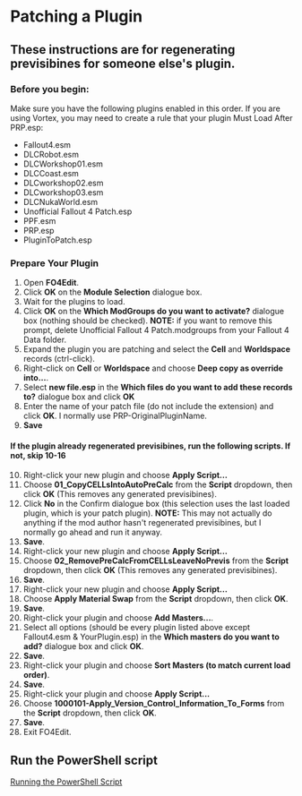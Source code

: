 # Patching a Plugin

## These instructions are for regenerating previsibines for someone else's plugin. 

### Before you begin:

Make sure you have the following plugins enabled in this order. If you are using Vortex, you may need to create a rule that your plugin Must Load After PRP.esp:<br>
- Fallout4.esm
- DLCRobot.esm
- DLCWorkshop01.esm
- DLCCoast.esm
- DLCworkshop02.esm
- DLCworkshop03.esm
- DLCNukaWorld.esm
- Unofficial Fallout 4 Patch.esp
- PPF.esm
- PRP.esp
- PluginToPatch.esp

### Prepare Your Plugin

1) Open <b>FO4Edit</b>.
2) Click <b>OK</b> on the <b>Module Selection</b> dialogue box.
3) Wait for the plugins to load. 
4) Click <b>OK</b> on the <b>Which ModGroups do you want to activate?</b> dialogue box (nothing should be checked). <b>NOTE:</b> if you want to remove this prompt, delete Unofficial Fallout 4 Patch.modgroups from your Fallout 4 Data folder.
5) Expand the plugin you are patching and select the <b>Cell</b> and <b>Worldspace</b> records (ctrl-click).
6) Right-click on <b>Cell</b> or <b>Worldspace</b> and choose <b>Deep copy as override into...</b>.
7) Select <b>new file.esp</b> in the <b>Which files do you want to add these records to?</b> dialogue box and click <b>OK</b>
8) Enter the name of your patch file (do not include the extension) and click <b>OK</b>. I normally use PRP-OriginalPluginName.
9) <b>Save</b>

#### If the plugin already regenerated previsibines, run the following scripts. If not, skip 10-16

10) Right-click your new plugin and choose <b>Apply Script...</b>
11) Choose <b>01_CopyCELLsIntoAutoPreCalc</b> from the <b>Script</b> dropdown, then click <b>OK</b> (This removes any generated previsibines).
12) Click <b>No</b> in the Confirm dialogue box (this selection uses the last loaded plugin, which is your patch plugin). <b>NOTE:</b> This may not actually do anything if the mod author hasn't regenerated previsibines, but I normally go ahead and run it anyway.
13) <b>Save</b>.
14) Right-click your new plugin and choose <b>Apply Script...</b>
15) Choose <b>02_RemovePreCalcFromCELLsLeaveNoPrevis</b> from the <b>Script</b> dropdown, then click <b>OK</b> (This removes any generated previsibines). 
16) <b>Save</b>.<br>
17) Right-click your new plugin and choose <b>Apply Script...</b>
18) Choose <b>Apply Material Swap</b> from the <b>Script</b> dropdown, then click <b>OK</b>.
19) <b>Save</b>.  
20) Right-click your plugin and choose <b>Add Masters...</b>.
21) Select all options (should be every plugin listed above except Fallout4.esm & YourPlugin.esp) in the <b>Which masters do you want to add?</b> dialogue box and click <b>OK</b>.
22) <b>Save</b>.
23) Right-click your plugin and choose <b>Sort Masters (to match current load order)</b>.
24) <b>Save</b>.
25) Right-click your plugin and choose <b>Apply Script...</b>
26) Choose <b>1000101-Apply_Version_Control_Information_To_Forms</b> from the <b>Script</b> dropdown, then click <b>OK</b>.
27) <b>Save</b>.
28) Exit FO4Edit.

## Run the PowerShell script

[Running the PowerShell Script](https://github.com/Aurelianis/PRPPatchingScript/blob/main/MANUAL-RunningTheScript.md)

